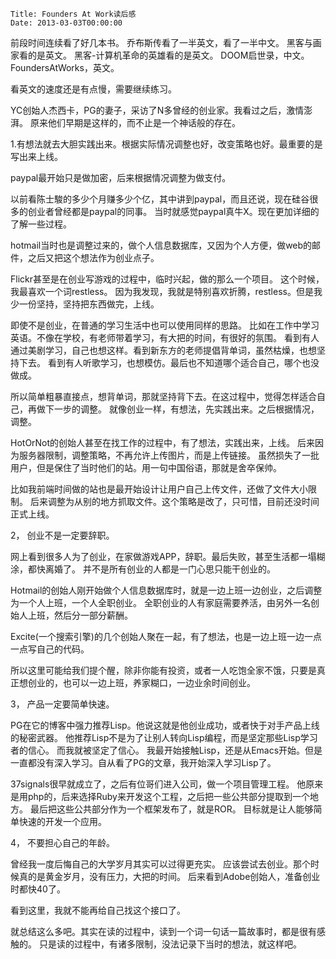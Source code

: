     Title: Founders At Work读后感
    Date: 2013-03-03T00:00:00

前段时间连续看了好几本书。
乔布斯传看了一半英文，看了一半中文。
黑客与画家看的是英文。
黑客-计算机革命的英雄看的是英文。
DOOM启世录，中文。
FoundersAtWorks，英文。  


看英文的速度还是有点慢，需要继续练习。  


YC创始人杰西卡，PG的妻子，采访了N多曾经的创业家。我看过之后，激情澎湃。
原来他们早期是这样的，而不止是一个神话般的存在。


1.有想法就去大胆实践出来。根据实际情况调整也好，改变策略也好。最重要的是写出来上线。   


paypal最开始只是做加密，后来根据情况调整为做支付。  


以前看陈士駿的多少个月赚多少个亿，其中讲到paypal，而且还说，现在硅谷很多的创业者曾经都是paypal的同事。
当时就感觉paypal真牛X。现在更加详细的了解一些过程。   


hotmail当时也是调整过来的，做个人信息数据库，又因为个人方便，做web的邮件，之后又把这个想法作为创业点子。   


Flickr甚至是在创业写游戏的过程中，临时兴起，做的那么一个项目。
这个时候，我最喜欢一个词restless。
因为我发现，我就是特别喜欢折腾，restless。但是我少一份坚持，坚持把东西做完，上线。  


即使不是创业，在普通的学习生活中也可以使用同样的思路。
比如在工作中学习英语。不像在学校，有老师带着学习，有大把的时间，有很好的氛围。
看到有人通过美剧学习，自己也想这样。看到新东方的老师提倡背单词，虽然枯燥，也想坚持下去。
看到有人听歌学习，也想模仿。最后也不知道哪个适合自己，哪个也没做成。   


所以简单粗暴直接点，想背单词，那就坚持背下去。在这过程中，觉得怎样适合自己，再做下一步的调整。
就像创业一样，有想法，先实践出来。之后根据情况，调整。   


HotOrNot的创始人甚至在找工作的过程中，有了想法，实践出来，上线。
后来因为服务器限制，调整策略，不再允许上传图片，而是上传链接。
虽然损失了一批用户，但是保住了当时他们的站。用一句中国俗语，那就是舍卒保帅。   


比如我前端时间做的站也是最开始设计让用户自己上传文件，还做了文件大小限制。
后来调整为从别的地方抓取文件。这个策略是改了，只可惜，目前还没时间正式上线。  


2， 创业不是一定要辞职。  


网上看到很多人为了创业，在家做游戏APP，辞职。最后失败，甚至生活都一塌糊涂，都快离婚了。
并不是所有创业的人都是一门心思只能干创业的。


Hotmail的创始人刚开始做个人信息数据库时，就是一边上班一边创业，之后调整为一个人上班，一个人全职创业。
全职创业的人有家庭需要养活，由另外一名创始人上班，然后分一部分薪酬。  


Excite(一个搜索引擎)的几个创始人聚在一起，有了想法，也是一边上班一边一点一点写自己的代码。  


所以这里可能给我们提个醒，除非你能有投资，或者一人吃饱全家不饿，只要是真正想创业的，也可以一边上班，养家糊口，一边业余时间创业。


3， 产品一定要简单快速。   


PG在它的博客中强力推荐Lisp。他说这就是他创业成功，或者快于对手产品上线的秘密武器。
他推荐Lisp不是为了让别人转向Lisp编程，而是坚定那些Lisp学习者的信心。
而我就被坚定了信心。
我最开始接触Lisp，还是从Emacs开始。但是一直都没有深入学习。自从看了PG的文章，我开始深入学习Lisp了。  


37signals很早就成立了，之后有位哥们进入公司，做一个项目管理工程。
他原来是用php的，后来选择Ruby来开发这个工程，之后把一些公共部分提取到一个地方。
最后把这些公共部分作为一个框架发布了，就是ROR。
目标就是让人能够简单快速的开发一个应用。   


4， 不要担心自己的年龄。  


曾经我一度后悔自己的大学岁月其实可以过得更充实。
应该尝试去创业。那个时候真的是黄金岁月，没有压力，大把的时间。
后来看到Adobe创始人，准备创业时都快40了。  


看到这里，我就不能再给自己找这个接口了。  


就总结这么多吧。其实在读的过程中，读到一个词一句话一篇故事时，都是很有感触的。
只是读的过程中，有诸多限制，没法记录下当时的想法，就这样吧。